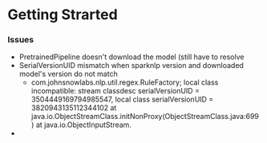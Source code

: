 # Getting Strarted
### Issues
- PretrainedPipeline doesn't download the model (still have to resolve
- SerialVersionUID mismatch when sparknlp version and downloaded model's version do not match
  -  com.johnsnowlabs.nlp.util.regex.RuleFactory; local class incompatible: stream classdesc serialVersionUID = 3504449169794985547, local class serialVersionUID = 3820943135112344102
	at java.io.ObjectStreamClass.initNonProxy(ObjectStreamClass.java:699)
	at java.io.ObjectInputStream.
- 
